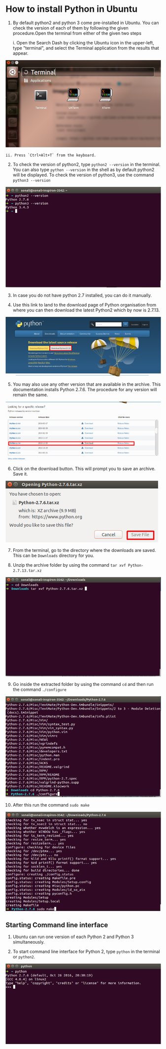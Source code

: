 # How to install Python in Ubuntu

1. By default python2 and python 3 come pre-installed in Ubuntu. You can check the version of each of them by following the given procedure.Open the terminal from either of the given two steps

    i. Open the Search Dash by clicking the Ubuntu icon in the upper-left, type "terminal", and select the Terminal application from the results that appear.

![terminal](/img/terminal.png)


    ii. Press `Ctrl+Alt+T` from the keyboard.

2. To check the version of python2, type `python2 --version` in the terminal. You can also type `python --version` in the shell as by default python2 will be displayed. To check the version of python3, use the command `python3 --version`

![python version](/img/python_version.png)


3. In case you do not have python 2.7 installed, you can do it manually.

4. Use this link to land to the download page of Python organisation from where you can then download the latest Python2 which by now is 2.7.13.

![python org](/img/python-download.png)

5. You may also use any other version that are available in the archive. This documentation installs Python 2.7.6. The procedure for any version will remain the same.

![specific python](/img/specific_python.png)


6. Click on the download button. This will prompt you to save an archive. Save it.

![download python](/img/download_python.png)

7. From the terminal, go to the directory where the downloads are saved. This can be `Downloads` directory for you.

8. Unzip the archive folder by using the command `tar xvf Python-2.7.13.tar.xz`

![unzip folder](/img/extract_python.png)


9. Go inside the extracted folder by using the command `cd` and then run the command `./configure`

![configure python](/img/configure_python.png)


10. After this run the command `sudo make`

![make file](/img/makefile_python.png)


## Starting Command line interface
1. Ubuntu can run one version of each Python 2 and Python 3 simultaneously.

2. To start command line interface for Python 2, type `python` in the terminal or `python2`.

![CLI](/img/python_cli.png)
